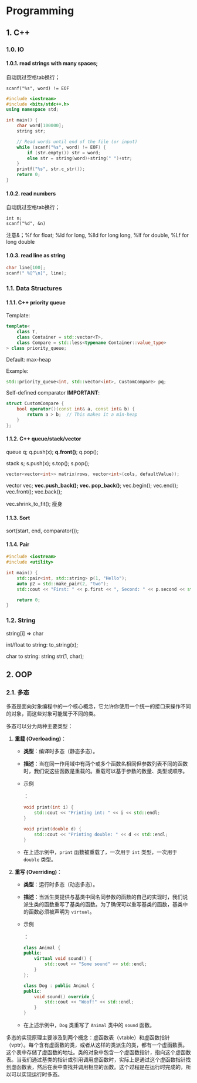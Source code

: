 # Programming

## 1. C++

### 1.0. IO

#### 1.0.1. read strings with many spaces; 

自动跳过空格tab换行；

```
scanf("%s", word) != EOF
```

```c++
#include <iostream>
#include <bits/stdc++.h>
using namespace std;

int main() {
    char word[100000]; 
    string str;

    // Read words until end of the file (or input)
    while (scanf("%s", word) != EOF) {
        if (str.empty()) str = word;
        else str = string(word)+string(" ")+str;
    }
    printf("%s", str.c_str());
    return 0;
}
```

#### 1.0.2.  read numbers 

自动跳过空格tab换行；

```
int n;
scanf("%d", &n)
```

注意&；%f for float; %ld for long, %lld for long long, %lf for double, %Lf for long double

#### 1.0.3. read line as string

```c++
char line[100];
scanf(" %[^\n]", line); 
```



### 1.1. Data Structures

#### 1.1.1. C++ priority queue

Template:

```c++
template<
    class T,
    class Container = std::vector<T>,
    class Compare = std::less<typename Container::value_type>
> class priority_queue;
```

Default: max-heap

Example: 

```c++
std::priority_queue<int, std::vector<int>, CustomCompare> pq;
```

Self-defined comparator **IMPORTANT**:

```c++
struct CustomCompare {
    bool operator()(const int& a, const int& b) {
        return a > b;  // This makes it a min-heap
    }
};
```

#### 1.1.2. C++ queue/stack/vector

queue<int> q; q.push(x); **q.front()**; q.pop();

stack<int> s; s.push(x); s.top(); s.pop();

```c++
vector<vector<int>> matrix(rows, vector<int>(cols, defaultValue));
```



vector<int> vec; **vec.push_back(); vec. pop_back()**; vec.begin(); vec.end(); vec.front(); vec.back();

vec.shrink_to_fit(); 瘦身

#### 1.1.3. Sort

sort(start, end, comparator());

#### 1.1.4. Pair

```c++
#include <iostream>
#include <utility>

int main() {
    std::pair<int, std::string> p(1, "Hello");
	auto p2 = std::make_pair(2, "two");
    std::cout << "First: " << p.first << ", Second: " << p.second << std::endl;

    return 0;
}
```

### 1.2. String

string[i] => char

int/float to string: to_string(x);

char to string: string str(1, char);

## 2. OOP

### 2.1. 多态

多态是面向对象编程中的一个核心概念，它允许你使用一个统一的接口来操作不同的对象，而这些对象可能属于不同的类。

多态可以分为两种主要类型：

1. **重载 (Overloading)**：

   - **类型**：编译时多态（静态多态）。

   - **描述**：当在同一作用域中有两个或多个函数名相同但参数列表不同的函数时，我们说这些函数是重载的。重载可以基于参数的数量、类型或顺序。

   - 示例

     ：

     ```c++
     void print(int i) {
         std::cout << "Printing int: " << i << std::endl;
     }
     
     void print(double d) {
         std::cout << "Printing double: " << d << std::endl;
     }
     ```

   - 在上述示例中，`print` 函数被重载了，一次用于 `int` 类型，一次用于 `double` 类型。

2. **重写 (Overriding)**：

   - **类型**：运行时多态（动态多态）。

   - **描述**：当派生类提供与基类中同名同参数的函数的自己的实现时，我们说派生类的函数重写了基类的函数。为了确保可以重写基类的函数，基类中的函数必须被声明为 `virtual`。

   - 示例

     ：

     ```c++
     class Animal {
     public:
         virtual void sound() {
             std::cout << "Some sound" << std::endl;
         }
     };
     
     class Dog : public Animal {
     public:
         void sound() override {
             std::cout << "Woof!" << std::endl;
         }
     }
     ```

   - 在上述示例中，`Dog` 类重写了 `Animal` 类中的 `sound` 函数。

多态的实现原理主要涉及到两个概念：虚函数表（vtable）和虚函数指针（vptr）。每个含有虚函数的类，或者从这样的类派生的类，都有一个虚函数表。这个表中存储了虚函数的地址。类的对象中包含一个虚函数指针，指向这个虚函数表。当我们通过基类的指针或引用调用虚函数时，实际上是通过这个虚函数指针找到虚函数表，然后在表中查找并调用相应的函数。这个过程是在运行时完成的，所以可以实现运行时多态。 